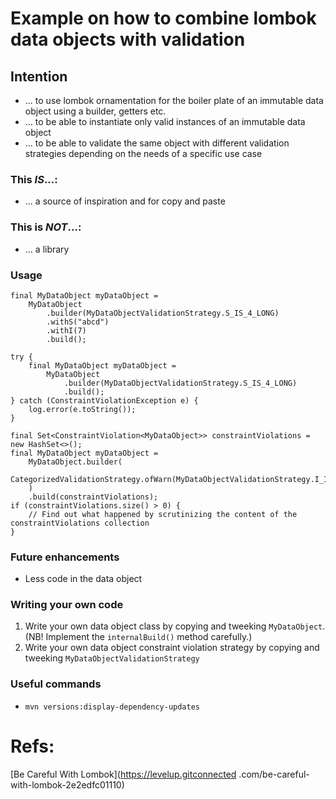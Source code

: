 # Example on how to combine lombok data objects with validation
## Intention
- ... to use lombok ornamentation for the boiler plate of an immutable data object using a builder, getters etc.
- ... to be able to instantiate only valid instances of an immutable data object
- ... to be able to validate the same object with different validation strategies depending on the needs of a specific use case
### This _IS_...:
  - ... a source of inspiration and for copy and paste
### This is _NOT_...:
- ... a library
### Usage
```
final MyDataObject myDataObject =
    MyDataObject
        .builder(MyDataObjectValidationStrategy.S_IS_4_LONG)
        .withS("abcd")
        .withI(7)
        .build();
```
```
try {
    final MyDataObject myDataObject =
        MyDataObject
            .builder(MyDataObjectValidationStrategy.S_IS_4_LONG)
            .build();
} catch (ConstraintViolationException e) {
    log.error(e.toString());
}
```
```
final Set<ConstraintViolation<MyDataObject>> constraintViolations = new HashSet<>();
final MyDataObject myDataObject =
    MyDataObject.builder(
        CategorizedValidationStrategy.ofWarn(MyDataObjectValidationStrategy.I_IS_7)
    )
    .build(constraintViolations);
if (constraintViolations.size() > 0) {
    // Find out what happened by scrutinizing the content of the constraintViolations collection 
}
```
### Future enhancements
- Less code in the data object
### Writing your own code
1. Write your own data object class by copying and tweeking ```MyDataObject```. (NB! Implement the ```internalBuild()``` method carefully.)
0. Write your own data object constraint violation strategy by copying and tweeking ```MyDataObjectValidationStrategy```
### Useful commands
- ```mvn versions:display-dependency-updates``` 
# Refs:
[Be Careful With Lombok](https://levelup.gitconnected .com/be-careful-with-lombok-2e2edfc01110)